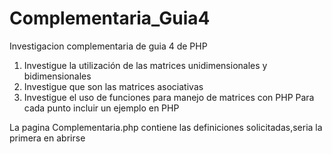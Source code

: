 # Complementaria_Guia4
Investigacion complementaria de guia 4 de PHP

1. Investigue la utilización de las matrices unidimensionales y bidimensionales
2. Investigue que son las matrices asociativas
3. Investigue el uso de funciones para manejo de matrices con PHP
Para cada punto incluir un ejemplo en PHP

La pagina Complementaria.php contiene las definiciones solicitadas,seria la primera en abrirse
